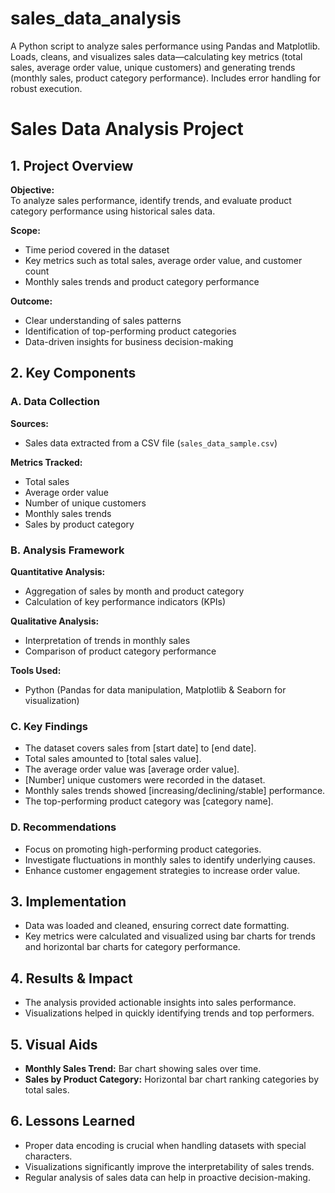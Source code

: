 # sales_data_analysis
A Python script to analyze sales performance using Pandas and Matplotlib. Loads, cleans, and visualizes sales data—calculating key metrics (total sales, average order value, unique customers) and generating trends (monthly sales, product category performance). Includes error handling for robust execution.

# Sales Data Analysis Project  

## 1. Project Overview  
**Objective:**  
To analyze sales performance, identify trends, and evaluate product category performance using historical sales data.  

**Scope:**  
- Time period covered in the dataset  
- Key metrics such as total sales, average order value, and customer count  
- Monthly sales trends and product category performance  

**Outcome:**  
- Clear understanding of sales patterns  
- Identification of top-performing product categories  
- Data-driven insights for business decision-making  

## 2. Key Components  

### A. Data Collection  
**Sources:**  
- Sales data extracted from a CSV file (`sales_data_sample.csv`)  

**Metrics Tracked:**  
- Total sales  
- Average order value  
- Number of unique customers  
- Monthly sales trends  
- Sales by product category  

### B. Analysis Framework  
**Quantitative Analysis:**  
- Aggregation of sales by month and product category  
- Calculation of key performance indicators (KPIs)  

**Qualitative Analysis:**  
- Interpretation of trends in monthly sales  
- Comparison of product category performance  

**Tools Used:**  
- Python (Pandas for data manipulation, Matplotlib & Seaborn for visualization)  

### C. Key Findings  
- The dataset covers sales from [start date] to [end date].  
- Total sales amounted to [total sales value].  
- The average order value was [average order value].  
- [Number] unique customers were recorded in the dataset.  
- Monthly sales trends showed [increasing/declining/stable] performance.  
- The top-performing product category was [category name].  

### D. Recommendations  
- Focus on promoting high-performing product categories.  
- Investigate fluctuations in monthly sales to identify underlying causes.  
- Enhance customer engagement strategies to increase order value.  

## 3. Implementation  
- Data was loaded and cleaned, ensuring correct date formatting.  
- Key metrics were calculated and visualized using bar charts for trends and horizontal bar charts for category performance.  

## 4. Results & Impact  
- The analysis provided actionable insights into sales performance.  
- Visualizations helped in quickly identifying trends and top performers.  

## 5. Visual Aids  
- **Monthly Sales Trend:** Bar chart showing sales over time.  
- **Sales by Product Category:** Horizontal bar chart ranking categories by total sales.  

## 6. Lessons Learned  
- Proper data encoding is crucial when handling datasets with special characters.  
- Visualizations significantly improve the interpretability of sales trends.  
- Regular analysis of sales data can help in proactive decision-making.
